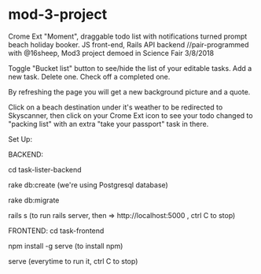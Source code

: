 # mod-3-project

Crome Ext "Moment", draggable todo list with notifications turned prompt beach holiday booker. JS front-end, Rails API backend //pair-programmed with @16sheep, Mod3 project demoed in Science Fair 3/8/2018

Toggle "Bucket list" button to see/hide the list of your editable tasks. Add a new task. Delete one. Check off a completed one.

By refreshing the page you will get a new background picture and a quote.

Click on a beach destination under it's weather to be redirected to Skyscanner, then click on your Crome Ext icon to see your todo changed to "packing list" with an extra "take your passport" task in there. 


Set Up:

BACKEND: 

cd task-lister-backend

rake db:create    (we're using  Postgresql database)

rake db:migrate 

rails s     (to run rails server, then =>    http://localhost:5000 , ctrl C to stop) 



FRONTEND:
cd task-frontend

npm install -g serve    (to install npm)

serve    (everytime to run it, ctrl C to stop) 

